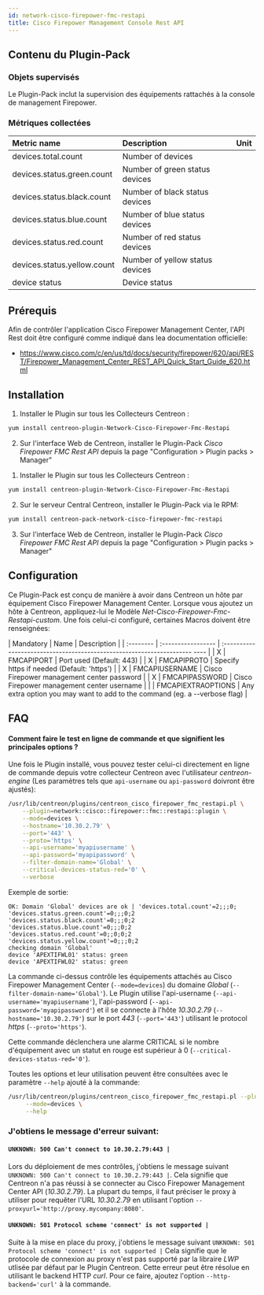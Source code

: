 ```yaml
---
id: network-cisco-firepower-fmc-restapi
title: Cisco Firepower Management Console Rest API
---
```


## Contenu du Plugin-Pack

### Objets supervisés

Le Plugin-Pack inclut la supervision des équipements rattachés à la console de management Firepower. 

### Métriques collectées

<!--DOCUSAURUS_CODE_TABS-->

<!--Devices-->

| Metric name                  | Description                     | Unit |
| :----------------------------| :------------------------------ | :--- |
| devices.total.count          | Number of devices               |      |
| devices.status.green.count   | Number of green status devices  |      |
| devices.status.black.count   | Number of black status devices  |      |
| devices.status.blue.count    | Number of blue status devices   |      |
| devices.status.red.count     | Number of red status devices    |      |
| devices.status.yellow.count  | Number of yellow status devices |      |
| device status                | Device status                   |      |

<!--END_DOCUSAURUS_CODE_TABS-->

## Prérequis

Afin de contrôler l'application Cisco Firepower Management Center, l'API Rest doit être configuré comme indiqué dans lea documentation officielle: 
- https://www.cisco.com/c/en/us/td/docs/security/firepower/620/api/REST/Firepower_Management_Center_REST_API_Quick_Start_Guide_620.html

## Installation

<!--DOCUSAURUS_CODE_TABS-->

<!--Online IMP Licence & IT-100 Editions-->

1. Installer le Plugin sur tous les Collecteurs Centreon :

```bash
yum install centreon-plugin-Network-Cisco-Firepower-Fmc-Restapi
```

2. Sur l'interface Web de Centreon, installer le Plugin-Pack *Cisco Firepower FMC Rest API* depuis la page "Configuration > Plugin packs > Manager"

<!--Offline IMP License-->

1. Installer le Plugin sur tous les Collecteurs Centreon :

```bash
yum install centreon-plugin-Network-Cisco-Firepower-Fmc-Restapi
```

2. Sur le serveur Central Centreon, installer le Plugin-Pack via le RPM:

```bash
yum install centreon-pack-network-cisco-firepower-fmc-restapi
```

3. Sur l'interface Web de Centreon, installer le Plugin-Pack *Cisco Firepower FMC Rest API* depuis la page "Configuration > Plugin packs > Manager"

<!--END_DOCUSAURUS_CODE_TABS-->

## Configuration

Ce Plugin-Pack est conçu de manière à avoir dans Centreon un hôte par équipement Cisco Firepower Management Center.
Lorsque vous ajoutez un hôte à Centreon, appliquez-lui le Modèle *Net-Cisco-Firepower-Fmc-Restapi-custom*. 
Une fois celui-ci configuré, certaines Macros doivent être renseignées:

| Mandatory | Name               | Description                                                                |
| :-------- | :----------------- | :-------------------------------------------------------------------- ---- |
| X         | FMCAPIPORT         | Port used (Default: 443)                                                   |
| X         | FMCAPIPROTO        | Specify https if needed (Default: 'https')                                 |
| X         | FMCAPIUSERNAME     | Cisco Firepower management center password                                 |
| X         | FMCAPIPASSWORD     | Cisco Firepower management center username                                 |
|           | FMCAPIEXTRAOPTIONS | Any extra option you may want to add to the command (eg. a --verbose flag) |

## FAQ

#### Comment faire le test en ligne de commande et que signifient les principales options ?

Une fois le Plugin installé, vous pouvez tester celui-ci directement en ligne de commande depuis votre collecteur Centreon avec l'utilisateur *centreon-engine*
(Les paramètres tels que ```api-username``` ou ```api-password``` doivront être ajustés):

```bash
/usr/lib/centreon/plugins/centreon_cisco_firepower_fmc_restapi.pl \
    --plugin=network::cisco::firepower::fmc::restapi::plugin \
    --mode=devices \
    --hostname='10.30.2.79' \
    --port='443' \
    --proto='https' \
    --api-username='myapiusername' \
    --api-password='myapipassword' \
    --filter-domain-name='Global' \
    --critical-devices-status-red='0' \
    --verbose
```

Exemple de sortie:
```
OK: Domain 'Global' devices are ok | 'devices.total.count'=2;;;0; 'devices.status.green.count'=0;;;0;2 'devices.status.black.count'=0;;;0;2 'devices.status.blue.count'=0;;;0;2 'devices.status.red.count'=0;;0;0;2 'devices.status.yellow.count'=0;;;0;2
checking domain 'Global'
device 'APEXTIFWL01' status: green
device 'APEXTIFWL02' status: green
```

La commande ci-dessus contrôle les équipements attachés au Cisco Firepower Management Center (```--mode=devices```) du domaine *Global* (```--filter-domain-name='Global'```).
Le Plugin utilise l'api-username (```--api-username='myapiusername'```), l'api-password (```--api-password='myapipassword'```)
et il se connecte à l'hôte _10.30.2.79_ (```--hostname='10.30.2.79'```) sur le port _443_ (```--port='443'```) utilisant le protocol _https_ (```--proto='https'```).

Cette commande déclenchera une alarme CRITICAL si le nombre d'équipement avec un statut en rouge est supérieur à 0 (```--critical-devices-status-red='0'```).

Toutes les options et leur utilisation peuvent être consultées avec le paramètre ```--help``` ajouté à la commande:

```bash
/usr/lib/centreon/plugins/centreon_cisco_firepower_fmc_restapi.pl --plugin=network::cisco::firepower::fmc::restapi::plugin \
     --mode=devices \
     --help
```

### J'obtiens le message d'erreur suivant: 

#### ```UNKNOWN: 500 Can't connect to 10.30.2.79:443 |```

Lors du déploiement de mes contrôles, j'obtiens le message suivant ```UNKNOWN: 500 Can't connect to 10.30.2.79:443 |```.
Cela signifie que Centreon n'a pas réussi à se connecter au Cisco Firepower Management Center API (*10.30.2.79*).
La plupart du temps, il faut préciser le proxy à utiliser pour requêter l'URL *10.30.2.79* en utilisant l'option ```--proxyurl='http://proxy.mycompany:8080'```.

#### ```UNKNOWN: 501 Protocol scheme 'connect' is not supported |```

Suite à la mise en place du proxy, j'obtiens le message suivant ```UNKNOWN: 501 Protocol scheme 'connect' is not supported |```
Cela signifie que le protocole de connexion au proxy n'est pas supporté par la libraire *LWP* utlisée par défaut par le Plugin Centreon.
Cette erreur peut être résolue en utilisant le backend HTTP *curl*. Pour ce faire, ajoutez l'option ```--http-backend='curl'``` à la commande.

